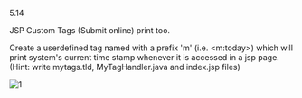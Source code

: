 5.14

JSP Custom Tags (Submit online) print too.

Create a userdefined tag named <today> with a prefix 'm' (i.e. <m:today>) which will print system's current time stamp whenever it is accessed in a jsp page. (Hint: write mytags.tld, MyTagHandler.java and index.jsp files)

![1](https://cloud.githubusercontent.com/assets/17025509/14496553/1309227c-01b1-11e6-842c-bb69382777dc.PNG)

